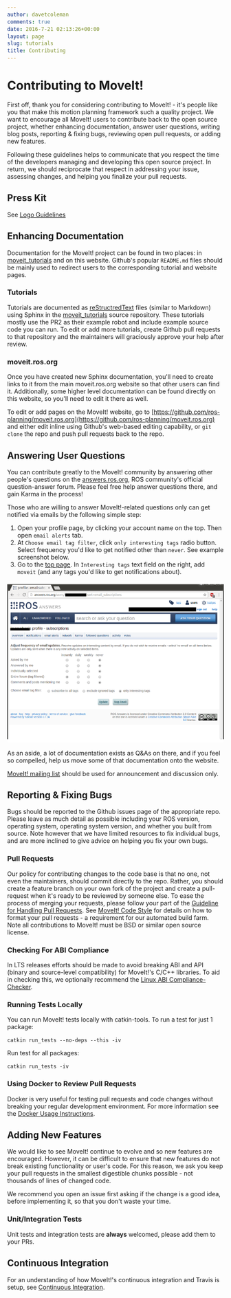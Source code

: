 ```yaml
---
author: davetcoleman
comments: true
date: 2016-7-21 02:13:26+00:00
layout: page
slug: tutorials
title: Contributing
---
```


# Contributing to MoveIt!

First off, thank you for considering contributing to MoveIt! - it's people like you that make this motion planning framework such a quality project. We want to encourage all MoveIt! users to contribute back to the open source project, whether enhancing documentation, answer user questions, writing blog posts, reporting & fixing bugs, reviewing open pull requests, or adding new features.

Following these guidelines helps to communicate that you respect the time of the developers managing and developing this open source project. In return, we should reciprocate that respect in addressing your issue, assessing changes, and helping you finalize your pull requests.

## Press Kit

See [Logo Guidelines](/about/press_kit)

## Enhancing Documentation

Documentation for the MoveIt! project can be found in two places: in [moveit_tutorials](https://github.com/ros-planning/moveit_tutorials) and on this website. Github's popular ``README.md`` files should be mainly used to redirect users to the corresponding tutorial and website pages.

### Tutorials

Tutorials are documented as [reStructredText](http://docutils.sourceforge.net/rst.html) files (similar to Markdown) using Sphinx in the [moveit_tutorials](https://github.com/ros-planning/moveit_tutorials) source repository. These tutorials mostly use the PR2 as their example robot and include example source code you can run. To edit or add more tutorials, create Github pull requests to that repository and the maintainers will graciously approve your help after review.

### moveit.ros.org

Once you have created new Sphinx documentation, you'll need to create links to it from the main moveit.ros.org website so that other users can find it. Additionally, some higher level documentation can be found directly on this website, so you'll need to edit it there as well.

To edit or add pages on the MoveIt! website, go to [https://github.com/ros-planning/moveit.ros.org](https://github.com/ros-planning/moveit.ros.org) and either edit inline using Github's web-based editing capability, or ``git clone`` the repo and push pull requests back to the repo.

## Answering User Questions

You can contribute greatly to the MoveIt! community by answering other people's questions on the [answers.ros.org](http://answers.ros.org/questions/scope:all/sort:activity-desc/tags:moveit/page:1/), ROS community's official question-answer forum. Please feel free help answer questions there, and gain Karma in the process!

Those who are willing to answer MoveIt!-related questions only can get notified via emails by the following simple step:

 1. Open your profile page, by clicking your account name on the top. Then open `email alerts` tab.
 2. At `Choose email tag filter`, click `only interesting tags` radio button. Select frequency you'd like to get notified other than `never`. See example screenshot below.
 3. Go to the [top page](http://answers.ros.org/questions/). In `Interesting tags` text field on the right, add `moveit` (and any tags you'd like to get notifications about).

 ![img](../../assets/images/answers.ros_config_receive-notification.png)

As an aside, a lot of documentation exists as Q&amp;As on there, and if you feel so compelled, help us move some of that documentation onto the website.

[MoveIt! mailing list](https://groups.google.com/forum/#!forum/moveit-users) should be used for announcement and discussion only.

## Reporting & Fixing Bugs

Bugs should be reported to the Github issues page of the appropriate repo. Please leave as much detail as possible including your ROS version, operating system, operating system version, and whether you built from source. Note however that we have limited resources to fix individual bugs, and are more inclined to give advice on helping you fix your own bugs.

### Pull Requests

Our policy for contributing changes to the code base is that no one, not even the maintainers, should commit directly to the repo. Rather, you should create a feature branch on your own fork of the project and create a pull-request when it's ready to be reviewed by someone else. To ease the process of merging your requests, please follow your part of the [Guideline for Handling Pull Requests](pullrequests). See [MoveIt! Code Style](code) for details on how to format your pull requests - a requirement for our automated build farm. Note all contributions to MoveIt! must be BSD or similar open source license.

### Checking For ABI Compliance

In LTS releases efforts should be made to avoid breaking ABI and API (binary and source-level compatibility) for MoveIt!'s C/C++ libraries. To aid in checking this, we optionally recommend the [Linux ABI Compliance-Checker](http://ispras.linuxbase.org/index.php/ABI_compliance_checker).

### Running Tests Locally

You can run MoveIt! tests locally with catkin-tools. To run a test for just 1 package:

    catkin run_tests --no-deps --this -iv

Run test for all packages:

    catkin run_tests -iv

### Using Docker to Review Pull Requests

Docker is very useful for testing pull requests and code changes without breaking your regular development environment. For more information see the [Docker Usage Instructions](/install/docker).

## Adding New Features

We would like to see MoveIt! continue to evolve and so new features are encouraged. However, it can be difficult to ensure that new features do not break existing functionality or user's code. For this reason, we ask you keep your pull requests in the smallest digestible chunks possible - not thousands of lines of changed code.

We recommend you open an issue first asking if the change is a good idea, before implementing it, so that you don't waste your time.

### Unit/Integration Tests

Unit tests and integration tests are **always** welcomed, please add them to your PRs.

## Continuous Integration

For an understanding of how MoveIt!'s continuous integration and Travis is setup, see [Continuous Integration](continuous_integration/).
